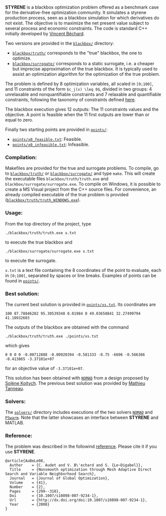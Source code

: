 **STYRENE** is a blackbox optimization problem offered as a benchmark case for the derivative-free optimization community. It simulates a styrene production process, seen as a blackbox simulation for which derivatives do not exist.
The objective is to maximize the net present value subject to several process and economic constraints.
The code is standard C++ initially developed by [Vincent Béchard](https://www.linkedin.com/in/vincentbechard/).

Two versions are provided in the [`blackbox/`](blackbox/) directory:
- [`blackbox/truth/`](blackbox/truth/) corresponds to the "true" blackbox, the one to optimize.
- [`blackbox/surrogate/`](blackbox/surrogate/) corresponds to a static surrogate, i.e. a cheaper but imprecise approximation of the true blackbox. It is typically used to assist an optimization algorithm for the optimization of the true problem.

The problem is defined by 8 optimization variables, all scaled in `[0;100]`, and 11 constraints of the form `$c_j(x) \leq 0$`, divided in two groups: 4 unrelaxable and nonquantifiable constraints and 7 relaxable and quantifiable constraints, following the taxonomy of constraints defined [here](https://www.mcs.anl.gov/~wild/taxcon/).

The blackbox execution gives 12 outputs: The 11 constraints values and the objective. A point is feasible when the 11 first outputs are lower than or equal to zero.

Finally two starting points are provided in [`points/`](points/):
- [`points/x0_feasible.txt`](points/x0_feasible.txt): Feasible.
- [`points/x0_infeasible.txt`](points/x0_infeasible.txt): Infeasible.


### Compilation:

Makefiles are provided for the true and surrogate problems.
To compile, go to [`blackbox/truth/`](blackbox/truth/) or [`blackbox/surrogate/`](blackbox/surrogate/) and type `make`.
This will create the executable files `blackbox/truth/truth.exe` and `blackbox/surrogate/surrogate.exe`.
To compile on Windows, it is possible to create a MS Visual project from the C++ source files. For convenience, an already compiled executable of the true problem is provided ([`blackbox/truth/truth_WINDOWS.exe`](blackbox/truth/truth_WINDOWS.exe)).

### Usage:

From the top directory of the project, type
```
./blackbox/truth/truth.exe x.txt
```
to execute the true blackbox and
```
./blackbox/surrogate/surrogate.exe x.txt
```
to execute the surrogate.

`x.txt` is a text file containing the 8 coordinates of the point to evaluate, each in `[0;100]`, separated by spaces or line breaks. Examples of points can be found in [`points/`](points/).

### Best solution:

The current best solution is provided in [`points/xs.txt`](points/xs.txt). Its coordinates are
```
100 87.78846202 95.30539348 0.01984 0 49.03658841 32.27499794 41.10932603
```

The outputs of the blackbox are obtained with the command
```
./blackbox/truth/truth.exe ./points/xs.txt
```
which gives
```
0 0 0 0 -0.00712888 -0.00920394 -0.581333 -0.75 -6696 -0.566366 -0.413865 -3.37101e+07
```
for an objective value of ```-3.37101e+07```.

This solution has been obtained with [`NOMAD`](https://www.gerad.ca/nomad/) from a design proposed by [Solène Kojtych](https://www.gerad.ca/en/people/solene-kojtych). The previous best solution was provided by [Mathieu Tanneau](https://www.gerad.ca/en/people/mathieu-tanneau).


### Solvers:

The [`solvers/`](solvers/) directory includes executions of the two solvers [`NOMAD`](https://www.gerad.ca/nomad/) and [`PSwarm`](http://www.norg.uminho.pt/aivaz/pswarm/). Note that the latter showcases an interface between **STYRENE** and MATLAB.


### Reference:
The problem was described in the followind [reference](http://dx.doi.org/doi:10.1007/s10898-007-9234-1).
Please cite it if you use **STYRENE**.

```
@article{AuBeLe08,
  Author    = {C. Audet and V. B\'echard and S. {Le~Digabel}},
  Title     = {Nonsmooth optimization through Mesh Adaptive Direct Search and Variable Neighborhood Search},
  Journal   = {Journal of Global Optimization},
  Volume    = {41},
  Number    = {2},
  Pages     = {299--318},
  Doi       = {10.1007/s10898-007-9234-1},
  Url       = {http://dx.doi.org/doi:10.1007/s10898-007-9234-1},
  Year      = {2008}
}
```

